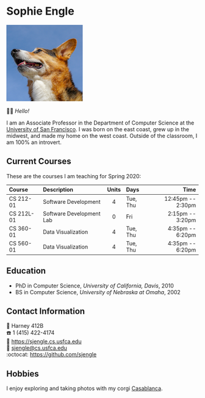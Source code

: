 # Sophie Engle

![Profile Image](profile.png)

:woman_teacher: *Hello!*

I am an Associate Professor in the Department of Computer Science at the [University of San Francisco](https://www.usfca.edu/). I was born on the east coast, grew up in the midwest, and made my home on the west coast. Outside of the classroom, I am 100% an introvert.

## Current Courses

These are the courses I am teaching for Spring 2020:

| Course     | Description              | Units | Days     | Time              |
|:-----------|:-------------------------|:-----:|:---------|------------------:|
| CS 212-01  | Software Development     |   4   | Tue, Thu | 12:45pm -- 2:30pm |
| CS 212L-01 | Software Development Lab |   0   | Fri      |  2:15pm -- 3:20pm |
| CS 360-01  | Data Visualization       |   4   | Tue, Thu |  4:35pm -- 6:20pm |
| CS 560-01  | Data Visualization       |   4   | Tue, Thu |  4:35pm -- 6:20pm |

## Education

  - PhD in Computer Science, *University of California, Davis*, 2010
  - BS in Computer Science, *University of Nebraska at Omaha*, 2002

## Contact Information

:school: Harney 412B  
:phone: 1 (415) 422-4174  
:link: <https://sjengle.cs.usfca.edu>  
:email: <sjengle@cs.usfca.edu>  
:octocat: <https://github.com/sjengle>

## Hobbies

I enjoy exploring and taking photos with my corgi [Casablanca](https://www.instagram.com/casablanca_corgi/).
